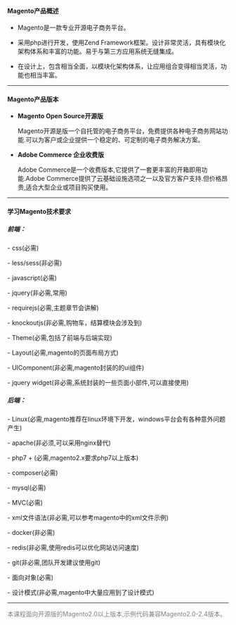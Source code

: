 #### Magento产品概述

- Magento是一款专业开源电子商务平台。

- 采用php进行开发，使用Zend Framework框架。设计非常灵活，具有模块化架构体系和丰富的功能。易于与第三方应用系统无缝集成。

- 在设计上，包含相当全面，以模块化架构体系，让应用组合变得相当灵活，功能也相当丰富。

------

#### Magento产品版本

- **Magento Open Source开源版** 

  Magento开源是版一个自托管的电子商务平台，免费提供各种电子商务网站功能.可以为客户或企业提供一个稳定的、可定制的电子商务解决方案。

- **Adobe Commerce 企业收费版**

  Adobe Commerce是一个收费版本,它提供了一套更丰富的开箱即用功能.Adobe Commerce提供了云基础设施选项之一以及官方客户支持.但价格昂贵,适合大型企业或项目购买使用。

------

#### 学习Magento技术要求

##### 前端：

\-  css(必需)

\-  less/sess(非必需)

\- javascript(必需)

\- jquery(非必需,常用)

\- requirejs(必需,主题章节会讲解)

\- knockoutjs(非必需,购物车，结算模块会涉及到)

\- Theme(必需,包括了前端与后端实现)

\- Layout(必需,magento的页面布局方式)

\- UIComponent(非必需,magento封装的的ui组件)

\- jquery widget(非必需,系统封装的一些页面小部件,可以直接使用)

##### 后端：

\- Linux(必需,magento推荐在linux环境下开发，windows平台会有各种意外问题产生)

\- apache(非必须,可以采用nginx替代)

\- php7 + (必需,magento2.x要求php7以上版本)

\- composer(必需)

\- mysql(必需)

\- MVC(必需)

\- xml文件语法(非必需,可以参考magento中的xml文件示例)

\- docker(非必需)

\- redis(非必需,使用redis可以优化网站访问速度)

\- git(非必需,团队开发建议使用git)

\- 面向对象(必需)

\- 设计模式(非必需,magento中大量应用到了设计模式)

------

<font color="grey">本课程面向开源版的Magento2.0以上版本,示例代码兼容Magento2.0-2.4版本。</font>



